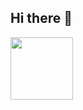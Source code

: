 ## Hi there 👋
<div>
<img src="https://media4.giphy.com/media/v1.Y2lkPTc5MGI3NjExa3ZzYm5pMzB4bHcxcXB4YzA3OXZ2MW40dXQ0czdnM2JyOHJ1NTdmNiZlcD12MV9pbnRlcm5hbF9naWZfYnlfaWQmY3Q9Zw/78XCFBGOlS6keY1Bil/giphy.gif" width="100" opacity="0.75">
</div>
<!--
**OleksiiMarushchak/OleksiiMarushchak** is a ✨ _special_ ✨ repository because its `README.md` (this file) appears on your GitHub profile.

Here are some ideas to get you started:

- 🔭 I’m currently working on ...
- 🌱 I’m currently learning ...
- 👯 I’m looking to collaborate on ...
- 🤔 I’m looking for help with ...
- 💬 Ask me about ...
- 📫 How to reach me: ...
- 😄 Pronouns: ...
- ⚡ Fun fact: ...
-->
